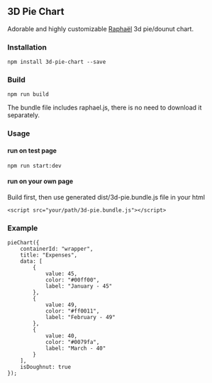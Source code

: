 ## 3D Pie Chart
Adorable and highly customizable [Raphaël](https://www.npmjs.com/package/raphael) 3d pie/dounut chart.

### Installation
```
npm install 3d-pie-chart --save
```

### Build
```
npm run build
```
The bundle file includes raphael.js, there is no need to download it separately.


### Usage
#### run on test page
```
npm run start:dev
```
#### run on your own page
Build first, then use generated dist/3d-pie.bundle.js file in your html
```
<script src="your/path/3d-pie.bundle.js"></script>
```

### Example
```
pieChart({
	containerId: "wrapper",
	title: "Expenses",
	data: [
		{
			value: 45,
			color: "#00ff00",
			label: "January - 45"
		},
		{
			value: 49,
			color: "#ff0011",
			label: "February - 49"
		},
		{
			value: 40,
			color: "#0079fa",
			label: "March - 40"
		}
	],
	isDoughnut: true
});
```
